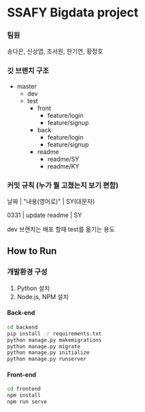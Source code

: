 # SSAFY Bigdata project

### 팀원 

송다은, 신상엽, 조서원, 한기연, 황정호



### 깃 브랜치 구조

- master
  - dev
  - test
    - front
      - feature/login
      - feature/signup
    - back
      - feature/login
      - feature/signup
    - readme
      - readme/SY
      - readme/KY



### 커밋 규칙 (누가 뭘 고쳤는지 보기 편함)

날짜 | "내용(영어로)" | SY(대문자)

0331 | update readme | SY



dev 브랜치는 배포 할때 test를 옮기는 용도



## How to Run

### 개발환경 구성

1. Python 설치
2. Node.js, NPM 설치

#### Back-end

```sh
cd backend
pip install -r requirements.txt
python manage.py makemigrations
python manage.py migrate
python manage.py initialize
python manage.py runserver
```

#### Front-end

```sh
cd frontend
npm install
npm run serve
```


